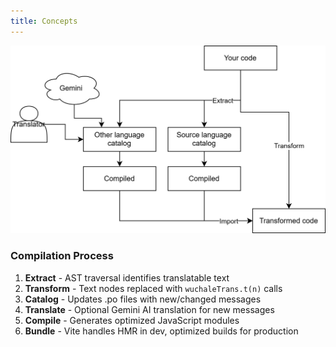 ```yaml
---
title: Concepts
---
```


![Diagram](https://raw.githubusercontent.com/K1DV5/wuchale/main/images/diagram.svg)

### Compilation Process

1. **Extract** - AST traversal identifies translatable text
2. **Transform** - Text nodes replaced with `wuchaleTrans.t(n)` calls
3. **Catalog** - Updates .po files with new/changed messages
4. **Translate** - Optional Gemini AI translation for new messages
5. **Compile** - Generates optimized JavaScript modules
6. **Bundle** - Vite handles HMR in dev, optimized builds for production

